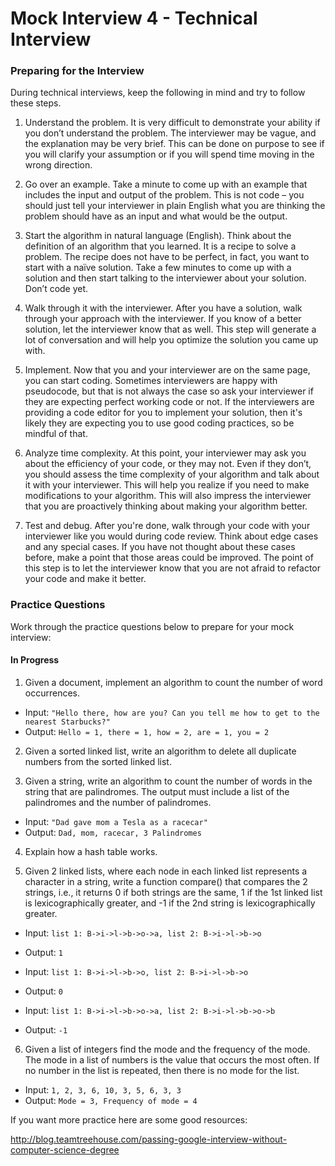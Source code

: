 # Mock Interview 4 - Technical Interview

### Preparing for the Interview
During technical interviews, keep the following in mind and try to follow these steps.

1. Understand the problem. It is very difficult to demonstrate your ability if you don’t understand the problem. The interviewer may be vague, and the explanation may be very brief. This can be done on purpose to see if you will clarify your assumption or if you will spend time moving in the wrong direction.

2. Go over an example. Take a minute to come up with an example that includes the input and output of the problem. This is not code – you should just tell your interviewer in plain English what you are thinking the problem should have as an input and what would be the output.

3. Start the algorithm in natural language (English). Think about the definition of an algorithm that you learned. It is a recipe to solve a problem. The recipe does not have to be perfect, in fact, you want to start with a naïve solution. Take a few minutes to come up with a solution and then start talking to the interviewer about your solution. Don’t code yet.

4. Walk through it with the interviewer. After you have a solution, walk through your approach with the interviewer. If you know of a better solution, let the interviewer know that as well. This step will generate a lot of conversation and will help you optimize the solution you came up with.

5. Implement. Now that you and your interviewer are on the same page, you can start coding. Sometimes interviewers are happy with pseudocode, but that is not always the case so ask your interviewer if they are expecting perfect working code or not. If the interviewers are providing a code editor for you to implement your solution, then it's likely they are expecting you to use good coding practices, so be mindful of that.

6. Analyze time complexity. At this point, your interviewer may ask you about the efficiency of your code, or they may not. Even if they don’t, you should assess the time complexity of your algorithm and talk about it with your interviewer. This will help you realize if you need to make modifications to your algorithm. This will also impress the interviewer that you are proactively thinking about making your algorithm better.

7. Test and debug. After you're done, walk through your code with your interviewer like you would during code review. Think about edge cases and any special cases. If you have not thought about these cases before, make a point that those areas could be improved. The point of this step is to let the interviewer know that you are not afraid to refactor your code and make it better.

### Practice Questions

Work through the practice questions below to prepare for your mock interview:

#### In Progress

1. Given a document, implement an algorithm to count the number of word occurrences.

- Input: `"Hello there, how are you? Can you tell me how to get to the nearest Starbucks?"`
- Output: `Hello = 1, there = 1, how = 2, are = 1, you = 2`

2. Given a sorted linked list, write an algorithm to delete all duplicate numbers from the sorted linked list.

3. Given a string, write an algorithm to count the number of words in the string that are palindromes. The output must include a list of the palindromes and the number of palindromes.

 - Input: `"Dad gave mom a Tesla as a racecar"`
 - Output: `Dad, mom, racecar, 3 Palindromes`

4. Explain how a hash table works.

5. Given 2 linked lists, where each node in each linked list represents a character in a string, write a function compare() that compares the 2 strings, i.e., it returns 0 if both strings are the same, 1 if the 1st linked list is lexicographically greater, and -1 if the 2nd string is lexicographically greater.

- Input: `list 1: B->i->l->b->o->a, list 2: B->i->l->b->o` 
- Output: `1`

- Input: `list 1: B->i->l->b->o, list 2: B->i->l->b->o`
- Output: `0`

- Input: `list 1: B->i->l->b->o->a, list 2: B->i->l->b->o->b` 
- Output: `-1`

6. Given a list of integers find the mode and the frequency of the mode. The mode in a list of numbers is the value that occurs the most often. If no number in the list is repeated, then there is no mode for the list.

- Input: `1, 2, 3, 6, 10, 3, 5, 6, 3, 3`
- Output: `Mode = 3, Frequency of mode = 4`

If you want more practice here are some good resources:

http://blog.teamtreehouse.com/passing-google-interview-without-computer-science-degree